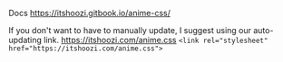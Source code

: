 Docs https://itshoozi.gitbook.io/anime-css/

If you don't want to have to manually update, I suggest using our auto-updating link. https://itshoozi.com/anime.css
```<link rel="stylesheet" href="https://itshoozi.com/anime.css">```
